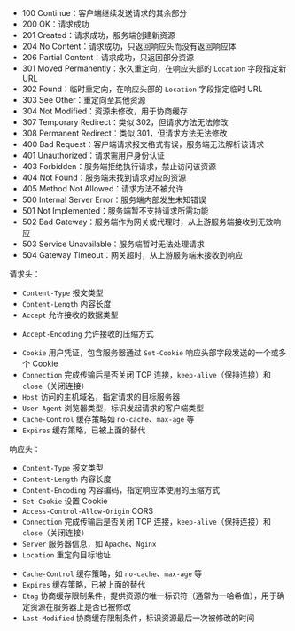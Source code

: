 - 100 Continue：客户端继续发送请求的其余部分
- 200 OK：请求成功
- 201 Created：请求成功，服务端创建新资源
- 204 No Content：请求成功，只返回响应头而没有返回响应体
- 206 Partial Content：请求成功，只返回部分资源
- 301 Moved Permanently：永久重定向，在响应头部的 `Location` 字段指定新 URL
- 302 Found：临时重定向，在响应头部的 `Location` 字段指定临时 URL
- 303 See Other：重定向至其他资源
- 304 Not Modified：资源未修改，用于协商缓存
- 307 Temporary Redirect：类似 302，但请求方法无法修改
- 308 Permanent Redirect：类似 301，但请求方法无法修改
- 400 Bad Request：客户端请求报文格式有误，服务端无法解析该请求
- 401 Unauthorized：请求需用户身份认证
- 403 Forbidden：服务端拒绝执行请求，禁止访问该资源
- 404 Not Found：服务端未找到请求对应的资源
- 405 Method Not Allowed：请求方法不被允许
- 500 Internal Server Error：服务端内部发生未知错误
- 501 Not Implemented：服务端暂不支持请求所需功能
- 502 Bad Gateway：服务端作为网关或代理时，从上游服务端接收到无效响应
- 503 Service Unavailable：服务端暂时无法处理请求
- 504 Gateway Timeout：网关超时，从上游服务端未接收到响应

请求头：

- `Content-Type` 报文类型
- `Content-Length` 内容长度
- `Accept` 允许接收的数据类型
* `Accept-Encoding` 允许接收的压缩方式
- `Cookie` 用户凭证，包含服务器通过 `Set-Cookie` 响应头部字段发送的一个或多个 Cookie
- `Connection` 完成传输后是否关闭 TCP 连接，`keep-alive`（保持连接）和 `close`（关闭连接）
- `Host` 访问的主机域名，指定请求的目标服务器
- `User-Agent` 浏览器类型，标识发起请求的客户端类型
- `Cache-Control` 缓存策略如 `no-cache`、`max-age` 等
- `Expires` 缓存策略，已被上面的替代

响应头：

* `Content-Type` 报文类型
* `Content-Length` 内容长度
* `Content-Encoding` 内容编码，指定响应体使用的压缩方式
* `Set-Cookie` 设置 Cookie
* `Access-Control-Allow-Origin` CORS
* `Connection` 完成传输后是否关闭 TCP 连接，`keep-alive`（保持连接）和 `close`（关闭连接）
* `Server` 服务器信息，如 `Apache`、`Nginx`
* `Location` 重定向目标地址
- `Cache-Control` 缓存策略，如 `no-cache`、`max-age` 等
- `Expires` 缓存策略，已被上面的替代
- `Etag` 协商缓存限制条件，提供资源的唯一标识符（通常为一哈希值），用于确定资源在服务器上是否已被修改
- `Last-Modified` 协商缓存限制条件，标识资源最后一次被修改的时间
